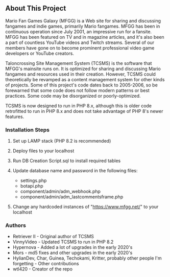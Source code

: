 ## About This Project
Mario Fan Games Galaxy (MFGG) is a Web site for sharing and discussing fangames and indie games, primarily Mario fangames. MFGG has been in continuous operation since July 2001, an impressive run for a fansite. MFGG has been featured on TV and in magazine articles, and it's also been a part of countless YouTube videos and Twitch streams. Several of our members have gone on to become prominent professional video game developers or YouTube creators.

Taloncrossing Site Management System (TCSMS) is the software that MFGG's mainsite runs on. It is optimized for sharing and discussing Mario fangames and resources used in their creation. However, TCSMS could theoretically be revamped as a content management system for other kinds of projects. Some of this project's code dates back to 2005-2006, so be forewarned that some code does not follow modern patterns or best practices. Some code may be disorganized or poorly-optimized.

TCSMS is now designed to run in PHP 8.x, although this is older code retrofitted to run in PHP 8.x and does not take advantage of PHP 8's newer features.

### Installation Steps

1. Set up LAMP stack (PHP 8.2 is recommended)

2. Deploy files to your localhost

3. Run DB Creation Script.sql to install required tables

4. Update database name and password in the following files:

	* settings.php
	* botapi.php
	* component/admin/adm_webhook.php
	* component/admin/adm_lastcommentsframe.php

5. Change any hardcoded instances of "https://www.mfgg.net/" to your localhost

### Authors

- Retriever II - Original author of TCSMS
- VinnyVideo - Updated TCSMS to run in PHP 8.2
- Hypernova - Added a lot of upgrades in the early 2020's
- Mors - md5 fixes and other upgrades in the early 2020's
- HylianDev, Char, Guinea, Techokami, Kritter, probably other people I'm forgetting - Other contributions
- wtl420 - Creator of the repo